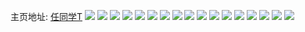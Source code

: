 主页地址: [任同学T](https://weibo.com/u/6055347249) 
![](https://wx4.sinaimg.cn/mw2000/006BNCr7ly1h9ghnsr0ggj33402c07wl.jpg) 
![](https://wx4.sinaimg.cn/mw2000/006BNCr7ly1h9ap6w88pej328v35eu0z.jpg) 
![](https://wx4.sinaimg.cn/mw2000/006BNCr7ly1h9ap6tfpeoj3274366hdv.jpg) 
![](https://wx4.sinaimg.cn/mw2000/006BNCr7ly1h8z3y9f89fj32c035eu0y.jpg) 
![](https://wx4.sinaimg.cn/mw2000/006BNCr7ly1h8z3ybzsr1j32c035qu0y.jpg) 
![](https://wx4.sinaimg.cn/mw2000/006BNCr7ly1h8pom20avrj31hc0u04mj.jpg) 
![](https://wx4.sinaimg.cn/mw2000/006BNCr7ly1h8pom2cmxoj31hc0u0h8m.jpg) 
![](https://wx4.sinaimg.cn/mw2000/006BNCr7ly1h8pom2nssgj31hc0u04l5.jpg) 
![](https://wx4.sinaimg.cn/mw2000/006BNCr7ly1h8pom3c6atj33402c0e82.jpg) 
![](https://wx4.sinaimg.cn/mw2000/006BNCr7ly1h8nh9dwj6ij327z2wxe84.jpg) 
![](https://wx4.sinaimg.cn/mw2000/006BNCr7ly1h8nh8g9g7dj324s2rnkjn.jpg) 
![](https://wx4.sinaimg.cn/mw2000/006BNCr7ly1h8jmpg06j1j321z2mc4qr.jpg) 
![](https://wx4.sinaimg.cn/mw2000/006BNCr7ly1h8jmpi8r1aj32222n9b2b.jpg) 
![](https://wx4.sinaimg.cn/mw2000/006BNCr7ly1h8fwjtqq5gj30u012b7cb.jpg) 
![](https://wx4.sinaimg.cn/mw2000/006BNCr7ly1h8fwjt9zmrj30u0128gte.jpg) 
![](https://wx4.sinaimg.cn/mw2000/006BNCr7ly1h7r497i6o5j31er24o4qr.jpg) 
![](https://wx4.sinaimg.cn/mw2000/006BNCr7ly1h7r49ccv11j31i0229x6r.jpg) 
